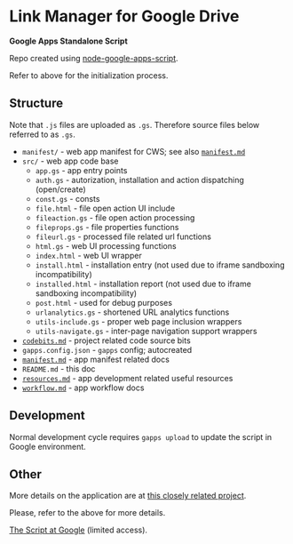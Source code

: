 # Link Manager for Google Drive
**Google Apps Standalone Script**

Repo created using [node-google-apps-script](https://github.com/danthareja/node-google-apps-script).

Refer to above for the initialization process.

## Structure
Note that `.js` files are uploaded as `.gs`. Therefore source files 
below referred to as `.gs`.
 * `manifest/` - web app manifest for CWS; see also [`manifest.md`](manifest.md)
 * `src/` - web app code base
   - `app.gs` - app entry points
   - `auth.gs` - autorization, installation and action dispatching (open/create)
   - `const.gs` - consts
   - `file.html` - file open action UI include
   - `fileaction.gs` - file open action processing
   - `fileprops.gs` - file properties functions
   - `fileurl.gs` - processed file related url functions
   - `html.gs` - web UI processing functions
   - `index.html` - web UI wrapper
   - `install.html` - installation entry (not used due to
      iframe sandboxing incompatibility)
   - `installed.html` - installation report (not used due to
      iframe sandboxing incompatibility)
   - `post.html` - used for debug purposes
   - `urlanalytics.gs` - shortened URL analytics functions
   - `utils-include.gs` - proper web page inclusion wrappers
   - `utils-navigate.gs` - inter-page navigation support wrappers
 * [`codebits.md`](codebits.md) - project related code source bits
 * `gapps.config.json` - `gapps` config; autocreated
 * [`manifest.md`](manifest.md) - app manifest related docs
 * `README.md` - this doc
 * [`resources.md`](resources.md) - app development related useful resources
 * [`workflow.md`](workflow.md) - app workflow docs

## Development
Normal development cycle requires `gapps upload` to update the script in
Google environment.

## Other
More details on the application are at [this closely related project](https://github.com/OleksiyRudenko/gd-linkman).

Please, refer to the above for more details.

[The Script at Google](https://script.google.com/d/1VWya6MzrBeHa4Pb8kCoJk3N4sCScQu_tX6g9K1McA2skoRo9RaSaKhr1/edit?usp=drive_web)
(limited access).

